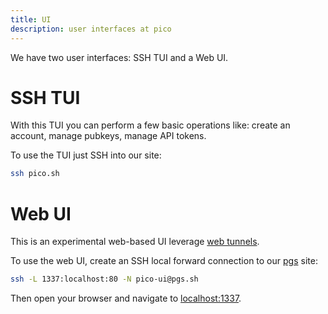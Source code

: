 ```yaml
---
title: UI
description: user interfaces at pico
---
```


We have two user interfaces: SSH TUI and a Web UI.

# SSH TUI

With this TUI you can perform a few basic operations like: create an account,
manage pubkeys, manage API tokens.

To use the TUI just SSH into our site:

```bash
ssh pico.sh
```

# Web UI

This is an experimental web-based UI leverage [web tunnels](/tunnels).

To use the web UI, create an SSH local forward connection to our [pgs](/pgs)
site:

```bash
ssh -L 1337:localhost:80 -N pico-ui@pgs.sh
```

Then open your browser and navigate to [localhost:1337](http://localhost:1337).
